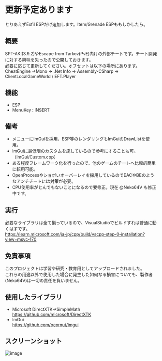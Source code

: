 # 更新予定あります
とりあえずExfil ESPだけ追加します。Item/Grenade ESPももしかしたら。

## 概要
SPT-AKI(3.9.2)やEscape from Tarkov(PvE)向けの外部チートです。チート開発に対する興味を失ったので公開しておきます。  
必要に応じて更新してください。オフセットは以下の場所にあります。  
CheatEngine ->Mono -> .Net Info -> Assembly-CSharp -> ClientLocalGameWorld / EFT.Player

## 機能
* ESP
* MenuKey : INSERT

## 備考
* メニューにImGuiを採用、ESP等のレンダリングもImGuiのDrawListを使用。
* ImGuiに最低限のカスタムを施しているので参考にすることも可。（ImGui/Custom.cpp）
* ある程度フレームワーク化を行ったので、他のゲームのチートへ比較的簡単に転用可能。
* OpenProcessやショボいオーバーレイを採用しているのでEACやBEのようなアンチチートには対策が必要。
* CPU使用率がとんでもないことになるので要修正。現在 @Neko64V も修正中です。

## 実行
必要なライブラリは全て揃っているので、VisualStudioでビルドすれば普通に動くはずです。  
https://learn.microsoft.com/ja-jp/cpp/build/vscpp-step-0-installation?view=msvc-170

## 免責事項
このプロジェクトは学習や研究・教育用としてアップロードされました。  
これらの用途以外で使用した場合に発生した如何なる損害についても、製作者(Neko64V)は一切の責任を負いません。  

## 使用したライブラリ
* Microsoft DirectXTK->SimpleMath  
https://github.com/microsoft/DirectXTK  
* ImGui  
https://github.com/ocornut/imgui  

## スクリーンショット
![image](https://github.com/user-attachments/assets/798c5a36-b1c6-417f-a943-ac869f510018)
